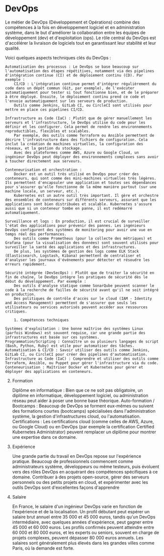 # DevOps

Le métier de DevOps (Développement et Opérations) combine des compétences à la fois en développement logiciel et en administration système, dans le but d'améliorer la collaboration entre les équipes de développement (dev) et d'exploitation (ops). Le rôle central du DevOps est d'accélérer la livraison de logiciels tout en garantissant leur stabilité et leur qualité.

Voici quelques aspects techniques clés du DevOps :

    Automatisation des processus : Le DevOps se base beaucoup sur l'automatisation des étapes répétitives, notamment via des pipelines d'intégration continue (CI) et de déploiement continu (CD). Par exemple :
        CI/CD : L'intégration continue permet d'intégrer régulièrement du code dans un dépôt commun (Git, par exemple), de l'exécuter automatiquement pour tester si tout fonctionne bien, et de le préparer à être déployé. Ensuite, le déploiement continu prend ce code et l'envoie automatiquement sur les serveurs de production.
        Outils comme Jenkins, GitLab CI, ou CircleCI sont utilisés pour mettre en place ces pipelines CI/CD.

    Infrastructure as Code (IaC) : Plutôt que de gérer manuellement les serveurs et l'infrastructure, le DevOps utilise du code pour les définir et les configurer. Cela permet de rendre les environnements reproductibles, flexibles et scalables.
        Par exemple, des outils comme Terraform ou Ansible permettent de décrire l'infrastructure dans des fichiers de configuration. Cela inclut la création de machines virtuelles, la configuration des réseaux, et la gestion du stockage.
        Avec des plateformes comme AWS, Azure ou Google Cloud, un ingénieur DevOps peut déployer des environnements complexes sans avoir à toucher directement aux serveurs.

    Conteneurisation et orchestration :
        Docker est un outil très utilisé en DevOps pour créer des conteneurs, qui sont comme des mini-machines virtuelles très légères. Ils permettent d'encapsuler une application et toutes ses dépendances pour s'assurer qu'elle fonctionne de la même manière partout (sur une machine locale, un serveur, etc.).
        Kubernetes est un autre outil très important. Il gère et orchestre des ensembles de conteneurs sur différents serveurs, assurant que les applications sont bien distribuées et scalable. Kubernetes s'assure aussi que si un conteneur tombe en panne, il est redémarré automatiquement.

    Surveillance et logs : En production, il est crucial de surveiller l'état des applications pour prévenir des pannes. Les ingénieurs DevOps configurent des systèmes de monitoring pour avoir une vue en temps réel des performances.
        Des outils comme Prometheus (pour la collecte des métriques) et Grafana (pour la visualisation des données) sont souvent utilisés pour surveiller la santé des applications et des infrastructures.
        De plus, les systèmes de gestion des logs comme ELK Stack (Elasticsearch, Logstash, Kibana) permettent de centraliser et d'analyser les journaux d'événements pour détecter et résoudre les erreurs rapidement.

    Sécurité intégrée (DevSecOps) : Plutôt que de traiter la sécurité en fin de chaîne, le DevOps intègre les pratiques de sécurité dès le début du développement. Par exemple :
        Des outils d'analyse statique comme SonarQube peuvent scanner le code à la recherche de failles de sécurité avant qu'il ne soit intégré en production.
        Des politiques de contrôle d'accès sur le cloud (IAM - Identity and Access Management) permettent de s'assurer que seuls les utilisateurs ou services autorisés peuvent accéder aux ressources critiques.

        1. Compétences techniques

    Systèmes d'exploitation : Une bonne maîtrise des systèmes Linux (parfois Windows) est souvent requise, car une grande partie des infrastructures est basée sur ces systèmes.
    Programmation/Scripting : Connaître un ou plusieurs langages de script (Bash, Python, Ruby) est utile pour automatiser des tâches.
    Automatisation & CI/CD : Savoir utiliser des outils comme Jenkins, GitLab CI, ou CircleCI pour créer des pipelines d'automatisation.
    Infrastructure as Code (IaC) : Comprendre et utiliser des outils comme Terraform, Ansible, ou Puppet pour gérer l'infrastructure via du code.
    Conteneurisation : Maîtriser Docker et Kubernetes pour gérer et déployer des applications en conteneurs.

2. Formation

   Diplôme en informatique : Bien que ce ne soit pas obligatoire, un diplôme en informatique, développement logiciel, ou administration réseau peut aider à poser une bonne base théorique.
   Auto-formation / Bootcamps : Beaucoup de DevOps se forment eux-mêmes ou suivent des formations courtes (bootcamps) spécialisées dans l'administration système, la gestion d'infrastructures cloud, ou l'automatisation.
   Certifications : Les certifications cloud (comme celles de AWS, Azure, ou Google Cloud) ou en DevOps (par exemple la certification Certified Kubernetes Administrator) peuvent remplacer un diplôme pour montrer une expertise dans ce domaine.

3. Expérience

   Une grande partie du travail en DevOps repose sur l'expérience pratique. Beaucoup de professionnels commencent comme administrateurs système, développeurs ou même testeurs, puis évoluent vers des rôles DevOps en acquérant des compétences spécifiques à ce domaine.
   Contribuer à des projets open-source, gérer des serveurs personnels ou des petits projets en cloud, et expérimenter avec les outils DevOps sont d'excellentes façons d'apprendre

4. Salaire

   En France, le salaire d'un ingénieur DevOps varie en fonction de l'expérience et de la localisation. Un profil débutant peut espérer un salaire brut annuel entre 35 000 et 45 000 euros, tandis qu'un DevOps intermédiaire, avec quelques années d'expérience, peut gagner entre 45 000 et 60 000 euros. Les profils confirmés peuvent atteindre entre 60 000 et 80 000 euros, et les experts ou seniors, souvent en charge de projets complexes, peuvent dépasser 80 000 euros annuels. Les salaires sont généralement plus élevés dans les grandes villes comme Paris, où la demande est forte.
